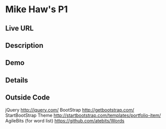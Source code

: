 # Mike Haw's P1

## Live URL


## Description


## Demo


## Details


## Outside Code
jQuery <http://jquery.com/>
BootStrap <http://getbootstrap.com/>
StartBootStrap Theme <http://startbootstrap.com/templates/portfolio-item/>
AgileBits (for word list) <https://github.com/atebits/Words>